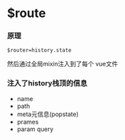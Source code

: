 # $route

### 原理

`$router=history.state`

然后通过全局mixin注入到了每个 vue文件

### 注入了history栈顶的信息

- name
- path
- meta元信息(popstate) 
- prames
- param query
